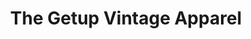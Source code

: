 ---
title: "The Getup Vintage Apparel"
url: /ann-arbor/the-getup-vintage-apparel/
shop: Kleidung
---